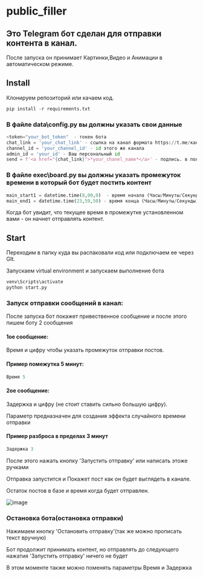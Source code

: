 # public_filler

## Это Telegram бот сделан для отправки контента в канал.
После запуска он принимает Картинки,Видео и Анимации в автоматическом режиме.

## Install
Клонируем репозиторий или качаем код.
```python
pip install -r requirements.txt
```

### В файле data\config.py вы должны указать свои данные
```python
<token="your_bot_token"  - токен бота
chat_link = 'your_chat_link' - ссылка на канал формата https://t.me/канал
channel_id = 'your_channel_id' - id этого же канала
admin_id = 'your_id' - Ваш персональный id
send = f'<a href="{chat_link}">*your_chanel_name*</a>' - подпись. в поле *your_chanel_name* прописать название вашего канала
```
### В файле exec\board.py вы должны указать промежуток времени в который бот будет постить контент
```python
main_start1 = datetime.time(8,00,0)  - время начала (Часы/Минуты/Секунды) - стандартное 8:00:00 
main_end1 = datetime.time(23,59,50) - время конца (Часы/Минуты/Секунды) - стандартное 23:59:50
```
Когда бот увидит, что текущее время в промежутке установленном вами - он начнет отправлять контент.

## Start
Переходим в папку куда вы распаковали код или подключаем ее через GIt.
<p>Запускаем virtual environment и запускаем выполнение бота

```bash
venv\Scripts\activate
python start.py
```


### Запуск отправки сообщений в канал:
<p>После запуска бот покажет привественное сообщение и после этого пишем боту 2 сообщения

#### 1ое сообщение:
<p>Время и цифру чтобы указать промежуток отправки постов. 
 
#### Пример помежутка  5 минут:
 ```python
 Время 5
 ```

#### 2ое сообщение:
<p>Задержка и цифру (не стоит ставить сильно большую цифру). 
<p>Параметр предназначен для создания эффекта случайного времени отправки 
 
#### Пример разброса в пределах 3 минут
 ```python
 Задержка 3
  ```
<p>После этого нажать кнопку 'Запустить отправку' или написать этоже ручками
<p>Отправка запустится и Покажет пост как он будет выглядеть в канале.
<p>Остаток постов в базе и время когда будет отправлен.

 ![image](https://user-images.githubusercontent.com/10975524/199413182-1201d8ae-31ef-4bba-9f65-caeaa743dae2.png)

### Остановка бота(остановка отправки)
<p>Нажимаем кнопку 'Остановить отправку'(так же можно прописать текст вручную)
<p>Бот продолжит принимать контент, но отправлять до следующего нажатия 'Запустить отправку' ничего не будет
<p>В этом моменте также можно поменять параметры Время и Задержка
